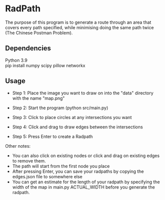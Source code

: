 # RadPath

The purpose of this program is to generate a route through an area that covers every path specified, while minimising doing the same path twice (The Chinese Postman Problem).

## Dependencies
Python 3.9  
pip install numpy scipy pillow networkx

## Usage

* Step 1: Place the image you want to draw on into the "data" directory with the name "map.png"

* Step 2: Start the program (python src/main.py)

* Step 3: Click to place circles at any intersections you want

* Step 4: Click and drag to draw edges between the intersections

* Step 5: Press Enter to create a Radpath


Other notes:
- You can also click on existing nodes or click and drag on existing edges to remove them.
- The path will start from the first node you place
- After pressing Enter, you can save your radpaths by copying the edges.json file to somewhere else
- You can get an estimate for the length of your radpath by specifying the width of the map in main.py ACTUAL_WIDTH before you generate the radpath.
